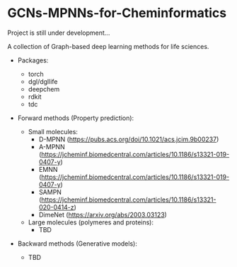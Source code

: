 # GCNs-MPNNs-for-Cheminformatics
Project is still under development...

A collection of Graph-based deep learning methods for life sciences.
          
* Packages:
  * torch
  * dgl/dgllife
  * deepchem
  * rdkit
  * tdc

* Forward methods (Property prediction):
  * Small molecules:
    * D-MPNN (https://pubs.acs.org/doi/10.1021/acs.jcim.9b00237)
    * A-MPNN (https://jcheminf.biomedcentral.com/articles/10.1186/s13321-019-0407-y)
    * EMNN (https://jcheminf.biomedcentral.com/articles/10.1186/s13321-019-0407-y)
    * SAMPN (https://jcheminf.biomedcentral.com/articles/10.1186/s13321-020-0414-z)
    * DimeNet (https://arxiv.org/abs/2003.03123)
  * Large molecules (polymeres and proteins):
    * TBD

* Backward methods (Generative models):
  * TBD

